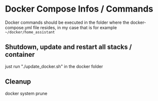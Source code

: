 # Docker Compose Infos / Commands

Docker commands should be executed in the folder where the docker-compose.yml file resides, in my case that is for example `~/docker/home_assistant`

## Shutdown, update and restart all stacks / container

just run "./update_docker.sh" in the docker folder

## Cleanup

docker system prune

